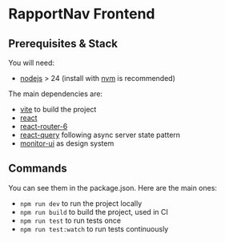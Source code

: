 # RapportNav Frontend

## Prerequisites & Stack

You will need:

- [nodejs](https://nodejs.org/en) > 24 (install with [nvm](https://github.com/nvm-sh/nvm) is recommended)

The main dependencies are:

- [vite](https://docs.vite.org/) to build the project
- [react](https://react.dev/)
- [react-router-6](https://reactrouter.com/en/main)
- [react-query](https://tanstack.com/query/latest) following async server state pattern
- [monitor-ui](https://github.com/MTES-MCT/monitor-ui) as design system

## Commands

You can see them in the package.json. Here are the main ones:

- `npm run dev` to run the project locally
- `npm run build` to build the project, used in CI
- `npm run test` to run tests once
- `npm run test:watch` to run tests continuously
